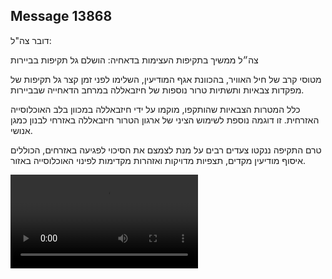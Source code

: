## Message 13868

דובר צה"ל:

צה״ל ממשיך בתקיפות העצימות בדאחיה: הושלם גל תקיפות בביירות

מטוסי קרב של חיל האוויר, בהכוונת אגף המודיעין, השלימו לפני זמן קצר גל תקיפות של מפקדות צבאיות ותשתיות טרור נוספות של חיזבאללה במרחב הדאחייה שבביירות.

כלל המטרות הצבאיות שהותקפו, מוקמו על ידי חיזבאללה במכוון בלב האוכלוסייה האזרחית. זו דוגמה נוספת לשימוש הציני של ארגון הטרור חיזבאללה באזרחי לבנון כמגן אנושי.

טרם התקיפה ננקטו צעדים רבים על מנת לצמצם את הסיכוי לפגיעה באזרחים, הכוללים איסוף מודיעין מקדים, תצפיות מדויקות ואזהרות מקדימות לפינוי האוכלוסייה באזור.

![Video](https://data.iron-swords.co.il/2024/November/17/13868/13868_media.mp4)
